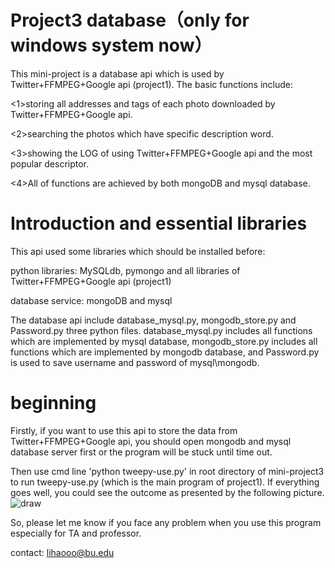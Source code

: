 # Project3 database（only for windows system now）
This mini-project is a database api which is used by Twitter+FFMPEG+Google api (project1).
The basic functions include:

<1>storing all addresses and tags of each photo downloaded by Twitter+FFMPEG+Google api.

<2>searching the photos which have specific description word. 

<3>showing the LOG of using Twitter+FFMPEG+Google api and the most popular descriptor.

<4>All of functions are achieved by both  mongoDB and mysql database.

# Introduction and essential libraries
This api used some libraries which should be installed before:

python libraries: MySQLdb, pymongo and all libraries of Twitter+FFMPEG+Google api (project1)

database service: mongoDB and mysql

The database api include database_mysql.py, mongodb_store.py and Password.py three python files. database_mysql.py includes all functions which are implemented by mysql database, mongodb_store.py includes all functions which are implemented by mongodb database, and Password.py is used to save username and password of mysql\mongodb.

# beginning
Firstly, if you want to use this api to store the data from Twitter+FFMPEG+Google api, you should open mongodb and mysql database server first or the program will be stuck until time out.

Then use cmd line 'python tweepy-use.py' in root directory of mini-project3 to run tweepy-use.py (which is the main program of project1). If everything goes well, you could see the outcome as presented by the following picture.
![draw](https://github.com/lihaooo233/Project1/tree/database/pictures/picture1.jpg)




So, please let me know if you face any problem when you use this program especially for TA and professor.

contact: lihaooo@bu.edu
